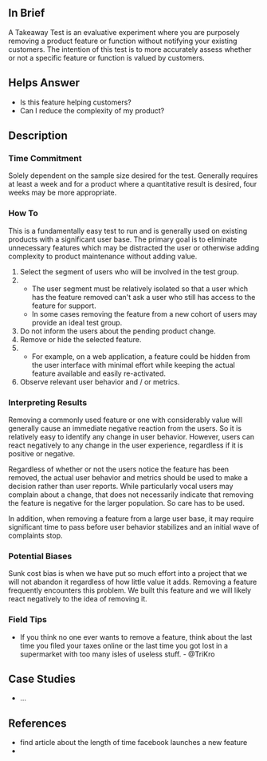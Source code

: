 ## In Brief

A Takeaway Test is an evaluative experiment where you are purposely removing a product feature or function without notifying your existing customers. The intention of this test is to more accurately assess whether or not a specific feature or function is valued by customers.

## Helps Answer

* Is this feature helping customers?
* Can I reduce the complexity of my product?

## Description

### Time Commitment

Solely dependent on the sample size desired for the test. Generally requires at least a week and for a product where a quantitative result is desired, four weeks may be more appropriate.

### How To

This is a fundamentally easy test to run and is generally used on existing products with a significant user base. The primary goal is to eliminate unnecessary features which may be distracted the user or otherwise adding complexity to product maintenance without adding value.

1. Select the segment of users who will be involved in the test group.
2. * The user segment must be relatively isolated so that a user which has the feature removed can't ask a user who still has access to the feature for support.
   * In some cases removing the feature from a new cohort of users may provide an ideal test group.
3. Do not inform the users about the pending product change.
4. Remove or hide the selected feature.
5. * For example, on a web application, a feature could be hidden from the user interface with minimal effort while keeping the actual feature available and easily re-activated.
6. Observe relevant user behavior and / or metrics.

### Interpreting Results

Removing a commonly used feature or one with considerably value will generally cause an immediate negative reaction from the users. So it is relatively easy to identify any change in user behavior. However, users can react negatively to any change in the user experience, regardless if it is positive or negative.

Regardless of whether or not the users notice the feature has been removed, the actual user behavior and metrics should be used to make a decision rather than user reports. While particularly vocal users may complain about a change, that does not necessarily indicate that removing the feature is negative for the larger population. So care has to be used.

In addition, when removing a feature from a large user base, it may require significant time to pass before user behavior stabilizes and an initial wave of complaints stop.

### Potential Biases

Sunk cost bias is when we have put so much effort into a project that we will not abandon it regardless of how little value it adds. Removing a feature frequently encounters this problem. We built this feature and we will likely react negatively to the idea of removing it.

### Field Tips

* If you think no one ever wants to remove a feature, think about the last time you filed your taxes online or the last time you got lost in a supermarket with too many isles of useless stuff. - @TriKro

## Case Studies

* ...

## References

* find article about the length of time facebook launches a new feature
* 


